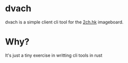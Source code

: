 # dvach
dvach is a simple client cli tool for the [2ch.hk](http://2ch.hk) imageboard.

# Why?
It's just a tiny exercise in writting cli tools in rust
